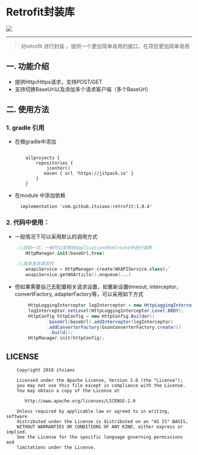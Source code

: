 # Retrofit封装库
[![](https://jitpack.io/v/itxiaox/net.svg)](https://jitpack.io/#itxiaox/net)


----------


   >对retrofit 进行封装 ，提供一个更加简单易用的接口，在项目更加简单易用
   

## 一. 功能介绍
 

- 提供Http/Https请求，支持POST/GET
-   支持切换BaseUrl以及添加多个请求客户端（多个BaseUrl）

## 二. 使用方法

### 1. gradle 引用
 

 - 在根gradle中添加

	
	``` 

		allprojects {
			repositories {
				jcenter()
			   maven { url 'https://jitpack.io' }
			}
		}
	```

   

 -  在module 中添加依赖

	``` nginx
	  implementation 'com.github.itxiaox:retrofit:1.0.4'
	```

### 2. 代码中使用：

 - 一般情况下可以采用默认的调用方式
 
    
	``` swift
	 //初始一次，一般可以采用在Application的onCreate中进行调用
		HttpManager.init(baseUrl,true)

	 //具体发送请求的
		wxapiService = HttpManager.create(WXAPIService.class);`
		wxapiService.getWXArticle().enqueue(...)
	```
    
-  但如果需要自己去配置相关请求设置，如重新设置timeout, interceptor，convertFactory, adapterFactory等，可以采用如下方式

	```java
		 HttpLoggingInterceptor logInterceptor = new HttpLoggingInterceptor(new HttpLog());
		 logInterceptor.setLevel(HttpLoggingInterceptor.Level.BODY);
		 HttpConfig httpConfig = new HttpConfig.Builder()
				.baseUrl(baseUrl).addInterceptor(logInterceptor)
				.addConverterFactory(GsonConverterFactory.create())
				 .build();
		 HttpManager.init(httpConfig);
	```



## LICENSE

		Copyright 2018 itxiaox

		Licensed under the Apache License, Version 2.0 (the "License");
		you may not use this file except in compliance with the License.
		You may obtain a copy of the License at

		   http://www.apache.org/licenses/LICENSE-2.0

		Unless required by applicable law or agreed to in writing, software
		distributed under the License is distributed on an "AS IS" BASIS,
		WITHOUT WARRANTIES OR CONDITIONS OF ANY KIND, either express or implied.
		See the License for the specific language governing permissions and
		limitations under the License.
